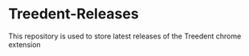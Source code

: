 # Treedent-Releases
This repository is used to store latest releases of the Treedent chrome extension
